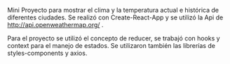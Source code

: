 Mini Proyecto para mostrar el clima y la temperatura actual e histórica de diferentes ciudades.
Se realizó con Create-React-App y se utilizó la Api de http://api.openweathermap.org/ .

Para el proyecto se utilizó el concepto de reducer, se trabajó con hooks y context para el manejo de estados. 
Se utilizaron también las librerías de styles-components y axios. 


